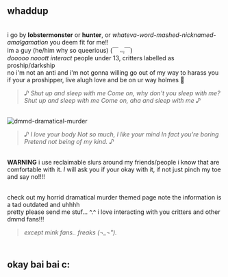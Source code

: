 ## <br> whaddup 
<br> i go by **lobstermonster** or **hunter**, or *whateva-word-mashed-nicknamed-amalgamation* you deem fit for me!!
<br> im a guy (he/him why so queerious) (￣﹃￣)
<br> *dooooo nooott interact* people under 13, critters labelled as proship/darkship
<br> no i'm not an anti and i'm not gonna willing go out of my way to harass you if your a proshipper, live alugh love and be on ur way holmes 🙏
> *♪ Shut up and sleep with me Come on, why don't you sleep with me? Shut up and sleep with me Come on, aha and sleep with me ♪*

<br> ![dmmd-dramatical-murder](https://github.com/user-attachments/assets/1200bd20-b9b9-49fc-a081-a36aa148632a)



> *♪ I love your body Not so much, I like your mind In fact you're boring Pretend not being of my kind. ♪*

<br> **WARNING** i use reclaimable slurs around my friends/people i know that are comfortable with it. *I* will ask you if your okay with it, if not just pinch my toe and say no!!!! 

<br> check out my horrid dramatical murder themed page note the information is a tad outdated and uhhhh
<br> pretty please send me stuf... ^.^ i love interacting with you critters and other dmmd fans!!!
> *except mink fans.. freaks (¬_¬").*

## <br> okay bai bai c:
